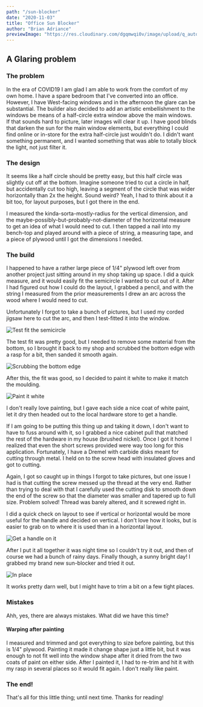 ```yaml
---
path: "/sun-blocker"
date: "2020-11-03"
title: "Office Sun Blocker"
author: "Brian Adriance"
previewImage: "https://res.cloudinary.com/dgqmwqi0v/image/upload/q_auto,f_auto,w_800/blog-posts/sun-blocker/23778E4A-90AC-4754-B220-C03F57800622_gc5dkc"
---
```


## A Glaring problem

### The problem
In the era of COVID19 I am glad I am able to work from the comfort of my own home. I have a spare bedroom that I've converted into an office. However, I have 
West-facing windows and in the afternoon the glare can be substantial. The builder also decided to add an artistic embellishment to the windows be means of a
half-circle extra window above the main windows. If that sounds hard to picture, later images will clear it up. I have good blinds that darken the sun for the main
window elements, but everything I could find online or in-store for the extra half-circle just wouldn't do. I didn't want something permanent, and I wanted something that was able to totally block the light, not just filter it.

### The design

It seems like a half circle should be pretty easy, but this half circle was slightly cut off at the bottom. Imagine someone tried to cut a circle in half, but accidentally cut too high, leaving a segment of the circle that was wider horizontally than 2x the height. Sound weird? Yeah, I had to think about it a bit too, for layout purposes, but I got there in the end.

I measured the kinda-sorta-mostly-radius for the vertical dimension, and the maybe-possibly-but-probably-not-diameter of the horizontal measure to get an idea of what I would need to cut. I then tapped a nail into my bench-top and played around with a piece of string, a measuring tape, and a piece of plywood until I got the dimensions I needed.

### The build

I happened to have a rather large piece of 1/4" plywood left over from another project just sitting around in my shop taking up space. I did a quick measure, and it would easily fit the semicircle I wanted to cut out of it. After I had figured out how I could do the layout, I grabbed a pencil, and with the string I measured from the prior measurements I drew an arc across the wood where I would need to cut.

Unfortunately I forgot to take a bunch of pictures, but I used my corded jigsaw here to cut the arc, and then I test-fitted it into the window.

![Test fit the semicircle](https://res.cloudinary.com/dgqmwqi0v/image/upload/q_auto,f_auto,w_800/blog-posts/sun-blocker/7479ADBB-883A-4F53-839D-2A990A1DE2B1_fefw2a)

The test fit was pretty good, but I needed to remove some material from the bottom, so I brought it back to my shop and scrubbed the bottom edge with a rasp for a bit, then sanded it smooth again.

![Scrubbing the bottom edge](https://res.cloudinary.com/dgqmwqi0v/image/upload/q_auto,f_auto,w_800/blog-posts/sun-blocker/F1A90E42-F73D-4B44-BB79-4AE46C810A18_adh8lj)

After this, the fit was good, so I decided to paint it white to make it match the moulding.

![Paint it white](https://res.cloudinary.com/dgqmwqi0v/image/upload/q_auto,f_auto,w_800/blog-posts/sun-blocker/7B4C6AC1-24B4-41A1-90B4-98138D037A48_nkylpl)

I don't really love painting, but I gave each side a nice coat of white paint, let it dry then headed out to the local hardware store to get a handle.

If I am going to be putting this thing up and taking it down, I don't want to have to fuss around with it, so I grabbed a nice cabinet pull that matched the rest of the hardware in my house (brushed nickel). Once I got it home I realized that even the short screws provided were way too long for this application. Fortunately, I have a Dremel with carbide disks meant for cutting through metal. I held on to the screw head with insulated gloves and got to cutting.

Again, I got so caught up in things I forgot to take pictures, but one issue I had is that cutting the screw messed up the thread at the very end. Rather than trying to deal with that I carefully used the cutting disk to smooth down the end of the screw so that the diameter was smaller and tapered up to full size. Problem solved! Thread was barely altered, and it screwed right in. 

I did a quick check on layout to see if vertical or horizontal would be more useful for the handle and decided on vertical. I don't love how it looks, but is easier to grab on to where it is used than in a horizontal layout.

![Get a handle on it](https://res.cloudinary.com/dgqmwqi0v/image/upload/q_auto,f_auto,w_800/blog-posts/sun-blocker/42B7B742-4AB5-4900-8573-9E32B56C2F0B_kyjsfq)

After I put it all together it was night time so I couldn't try it out, and then of course we had a bunch of rainy days. Finally though, a sunny bright day! I grabbed my brand new sun-blocker and tried it out.

![In place](https://res.cloudinary.com/dgqmwqi0v/image/upload/q_auto,f_auto,w_800/blog-posts/sun-blocker/23778E4A-90AC-4754-B220-C03F57800622_gc5dkc)

It works pretty darn well, but I might have to trim a bit on a few tight places.

### Mistakes
Ahh, yes, there are always mistakes. What did we have this time?

#### Warping after painting
I measured and trimmed and got everything to size before painting, but this is 1/4" plywood. Painting it made it change shape just a little bit, but it was enough to not fit well into the window shape after it dried from the two coats of paint on either side. After I painted it, I had to re-trim and hit it with my rasp in several places so it would fit again. I don't really like paint.

### The end!
That's all for this little thing; until next time. Thanks for reading!